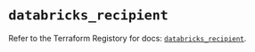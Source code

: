 # `databricks_recipient`

Refer to the Terraform Registory for docs: [`databricks_recipient`](https://registry.terraform.io/providers/databricks/databricks/1.25.1/docs/resources/recipient).
